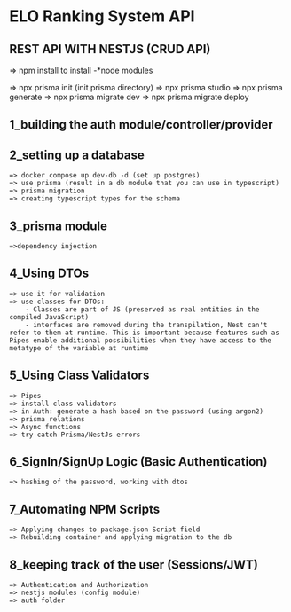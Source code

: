# ELO Ranking System API 
## REST API WITH NESTJS (CRUD API)

=> npm install to install -*node modules

=> npx prisma init (init prisma directory)
=> npx prisma studio
=> npx prisma generate 
=> npx prisma migrate dev
=> npx prisma migrate deploy

## 1_building the auth module/controller/provider
## 2_setting up a database  
    => docker compose up dev-db -d (set up postgres)
    => use prisma (result in a db module that you can use in typescript)
    => prisma migration
    => creating typescript types for the schema
## 3_prisma module
    =>dependency injection
## 4_Using DTOs
    => use it for validation
    => use classes for DTOs:
        - Classes are part of JS (preserved as real entities in the compiled JavaScript)
        - interfaces are removed during the transpilation, Nest can't refer to them at runtime. This is important because features such as Pipes enable additional possibilities when they have access to the metatype of the variable at runtime
## 5_Using Class Validators
    => Pipes
    => install class validators
    => in Auth: generate a hash based on the password (using argon2)
    => prisma relations
    => Async functions
    => try catch Prisma/NestJs errors
## 6_SignIn/SignUp Logic (Basic Authentication)
    => hashing of the password, working with dtos
## 7_Automating NPM Scripts
    => Applying changes to package.json Script field
    => Rebuilding container and applying migration to the db
## 8_keeping track of the user (Sessions/JWT)
    => Authentication and Authorization
    => nestjs modules (config module)
    => auth folder

    